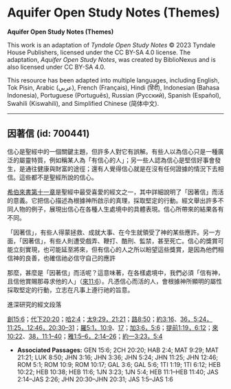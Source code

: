 # Aquifer Open Study Notes (Themes)

**Aquifer Open Study Notes (Themes)**

This work is an adaptation of *Tyndale Open Study Notes* © 2023 Tyndale House Publishers, licensed under the CC BY\-SA 4\.0 license. The adaptation, *Aquifer Open Study Notes*, was created by BiblioNexus and is also licensed under CC BY\-SA 4\.0\.

This resource has been adapted into multiple languages, including English, Tok Pisin, Arabic (عربي), French (Français), Hindi (हिंदी), Indonesian (Bahasa Indonesia), Portuguese (Português), Russian (Русский), Spanish (Español), Swahili (Kiswahili), and Simplified Chinese (简体中文).



--------------------------------

## 因著信 (id: 700441)

信心是聖經中的一個關鍵主題，但許多人對它有誤解。有些人以為信心只是一種廣泛的屬靈特質，例如稱某人為「有信心的人」；另一些人認為信心是堅信好事會發生，是通往健康與財富的途徑；還有人覺得信心就是在沒有任何證據的情況下去相信。這些都不是聖經所說的信心。

[希伯來書第十一章](https://ref.ly/Heb11:1-Heb11:40)是聖經中最受喜愛的經文之一，其中詳細說明了「因著信」而活的意義。它把信心描述為根據神所啟示的真理，採取堅定的行動。經文舉出許多不同人物的例子，展現出信心在各種人生處境中的具體表現。信心所帶來的結果各有不同。

「因著信」，有些人得蒙拯救、成就大事、在今生就領受了神的某些應許。另一方面，「因著信」，有些人則遭受戲弄、鞭打、酷刑、監禁，甚至死亡。信心的獎賞可能立刻實現，也可能延至將來，但有信心的人之所以盼望這些獎賞，是因為他們相信神的良善，也確信祂必信守自己的應許

那麼，甚麼是「因著信」而活呢？這意味著，在各樣處境中，我們必須「信有神，且信他賞賜那尋求他的人」（[來11:6](https://ref.ly/Heb11:6)）。凡憑信心而活的人，會根據神所顯明的屬性採取堅定的行動，立志在凡事上遵行祂的旨意。

進深研究的經文段落

[創15:6](https://ref.ly/Gen15:6)；[代下20:20](https://ref.ly/2Chr20:20)；[哈2:4](https://ref.ly/Hab2:4)；[太9:29，](https://ref.ly/Matt9:29)[21:21](https://ref.ly/Matt21:21)；[路8:50](https://ref.ly/Luke8:50)；[約3:16](https://ref.ly/John3:16)、[36，](https://ref.ly/John3:36)[5:24，](https://ref.ly/John5:24)[11:25，](https://ref.ly/John11:25)[12:46，](https://ref.ly/John12:46)[20:30–31](https://ref.ly/John20:30-John20:31)；[羅5:1，](https://ref.ly/Rom5:1)[10:9](https://ref.ly/Rom10:9)、[17](https://ref.ly/Rom10:17)；[加3:6，](https://ref.ly/Gal3:6)[5:6](https://ref.ly/Gal5:6)；[提前1:19，](https://ref.ly/1Tim1:19)[6:12](https://ref.ly/1Tim6:12)；[來10:22](https://ref.ly/Heb10:22)、[38，](https://ref.ly/Heb10:38)[11:1–40](https://ref.ly/Heb11:1-Heb11:40)；[雅1:5–6，](https://ref.ly/Jas1:5-Jas1:6)[2:14–26](https://ref.ly/Jas2:14-Jas2:26)；[約一3:23，](https://ref.ly/1John3:23)[5:4](https://ref.ly/1John5:4)

* **Associated Passages:** GEN 15:6; 2CH 20:20; HAB 2:4; MAT 9:29; MAT 21:21; LUK 8:50; JHN 3:16; JHN 3:36; JHN 5:24; JHN 11:25; JHN 12:46; ROM 5:1; ROM 10:9; ROM 10:17; GAL 3:6; GAL 5:6; 1TI 1:19; 1TI 6:12; HEB 10:22; HEB 10:38; HEB 11:6; 1JN 3:23; 1JN 5:4; HEB 11:1–HEB 11:40; JAS 2:14–JAS 2:26; JHN 20:30–JHN 20:31; JAS 1:5–JAS 1:6

